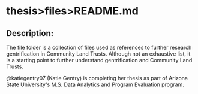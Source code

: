 # thesis>files>README.md

## Description:

The file folder is a collection of files used as references to further research gentrification in Community Land Trusts. Although not an exhaustive list, it is a starting point to further understand gentrification and Community Land Trusts. 

@katiegentry07 (Katie Gentry) is completing her thesis as part of Arizona State University's M.S. Data Analytics and Program Evaluation program.